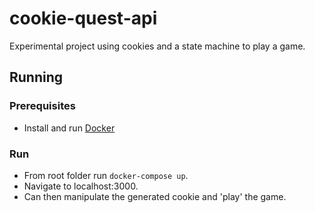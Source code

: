 # cookie-quest-api

Experimental project using cookies and a state machine to play a game.

## Running

### Prerequisites

* Install and run [Docker](https://docs.docker.com/v17.12/install/)

### Run

* From root folder run `docker-compose up`.
* Navigate to localhost:3000.
* Can then manipulate the generated cookie and 'play' the game.
